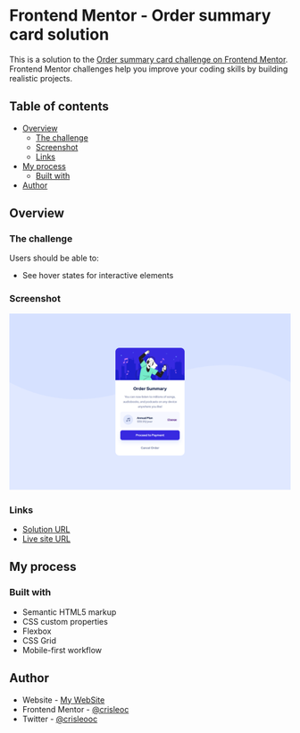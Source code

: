 # Frontend Mentor - Order summary card solution

This is a solution to the [Order summary card challenge on Frontend Mentor](https://www.frontendmentor.io/challenges/order-summary-component-QlPmajDUj). Frontend Mentor challenges help you improve your coding skills by building realistic projects. 

## Table of contents

- [Overview](#overview)
  - [The challenge](#the-challenge)
  - [Screenshot](#screenshot)
  - [Links](#links)
- [My process](#my-process)
  - [Built with](#built-with)
- [Author](#author)

## Overview

### The challenge

Users should be able to:

- See hover states for interactive elements

### Screenshot

![](./images/screenshot.png)

### Links

- [Solution URL](https://www.frontendmentor.io/solutions/order-summary-component-solution-ILhe_cpu7w)
- [Live site URL](https://crisleoc.github.io/frontendmentor-solutions/order-summary-component/)

## My process

### Built with

- Semantic HTML5 markup
- CSS custom properties
- Flexbox
- CSS Grid
- Mobile-first workflow

## Author

- Website - [My WebSite](https://crisleoc.github.io)
- Frontend Mentor - [@crisleoc](https://www.frontendmentor.io/profile/crisleoc)
- Twitter - [@crisleooc](https://www.twitter.com/crisleooc)
